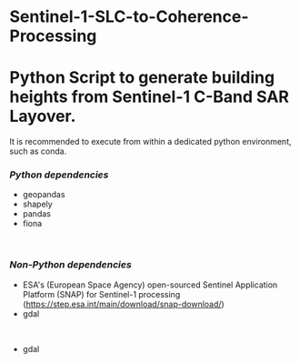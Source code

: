 # Sentinel-1-SLC-to-Coherence-Processing

# **Python Script to generate building heights from Sentinel-1 C-Band SAR Layover.** 

It is recommended to execute from within a dedicated python environment, such as conda. 

### _Python dependencies_
- geopandas
- shapely
- pandas
- fiona
<br/>


### _Non-Python dependencies_
- ESA's (European Space Agency) open-sourced Sentinel Application Platform (SNAP) for Sentinel-1 processing (https://step.esa.int/main/download/snap-download/)
- gdal
<br/>


- gdal

